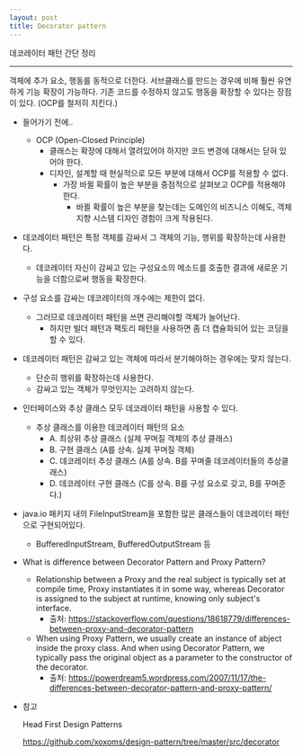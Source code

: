 ```yaml
---
layout: post
title: Decorator pattern
---
```

데코레이터 패턴 간단 정리

-------------

객체에 추가 요소, 행동를 동적으로 더한다. 서브클래스를 만드는 경우에 비해 훨씬 유연하게 기능 확장이 가능하다. 기존 코드를 수정하지 않고도 행동을 확장할 수 있다는 장점이 있다. (OCP를 철저히 지킨다.)
* 들어가기 전에..
    * OCP (Open-Closed Principle)
        * 클래스는 확장에 대해서 열려있어야 하지만 코드 변경에 대해서는 닫혀 있어야 한다.
        * 디자인, 설계할 때 현실적으로 모든 부분에 대해서 OCP를 적용할 수 없다.
            * 가장 바뀔 확률이 높은 부분을 중점적으로 살펴보고 OCP를 적용해야한다.
                * 바뀔 확률이 높은 부분을 찾는데는 도메인의 비즈니스 이해도, 객체지향 시스템 디자인 경험이 크게 작용된다.
* 데코레이터 패턴은 특정 객체를 감싸서 그 객체의 기능, 행위를 확장하는데 사용한다.
    * 데코레이터 자신이 감싸고 있는 구성요소의 메소드를 호출한 결과에 새로운 기능을 더함으로써 행동을 확장한다.
* 구성 요소를 감싸는 데코레이터의 개수에는 제한이 없다.
    * 그러므로 데코레이터 패턴을 쓰면 관리해야할 객체가 늘어난다.
        * 하지만 빌더 패턴과 팩토리 패턴을 사용하면 좀 더 캡슐화되어 있는 코딩을 할 수 있다.
* 데코레이터 패턴은 감싸고 있는 객체에 따라서 분기해야하는 경우에는 맞지 않는다.
    * 단순히 행위를 확장하는데 사용한다.
    * 감싸고 있는 객체가 무엇인지는 고려하지 않는다.
* 인터페이스와 추상 클래스 모두 데코레이터 패턴을 사용할 수 있다.
    * 추상 클래스를 이용한 데코레이터 패턴의 요소
        * A. 최상위 추상 클래스 (실제 꾸며질 객체의 추상 클래스)
        * B. 구현 클래스 (A를 상속. 실제 꾸며질 객체)
        * C. 데코레이터 추상 클래스 (A를 상속. B를 꾸며줄 데코레이터들의 추상클래스)
        * D. 데코레이터 구현 클래스 (C를 상속. B를 구성 요소로 갖고, B를 꾸며준다.)
* java.io 패키지 내의 FileInputStream을 포함한 많은 클래스들이 데코레이터 패턴으로 구현되어있다.
    * BufferedInputStream, BufferedOutputStream 등
* What is difference between Decorator Pattern and Proxy Pattern?
    * Relationship between a Proxy and the real subject is typically set at compile time, Proxy instantiates it in some way, whereas Decorator is assigned to the subject at runtime, knowing only subject's interface.
        * 출처: https://stackoverflow.com/questions/18618779/differences-between-proxy-and-decorator-pattern
    * When using Proxy Pattern, we usually create an instance of abject inside the proxy class. And when using Decorator Pattern, we typically pass the original object as a parameter to the constructor of the decorator.
        * 출처: https://powerdream5.wordpress.com/2007/11/17/the-differences-between-decorator-pattern-and-proxy-pattern/
            
* 참고

    Head First Design Patterns
    
    https://github.com/xoxoms/design-pattern/tree/master/src/decorator